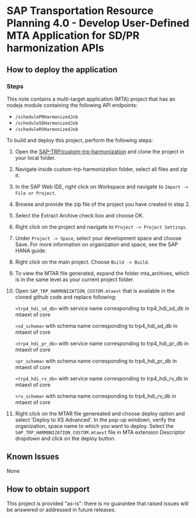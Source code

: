 # SAP Transportation Resource Planning 4.0 - Develop User-Defined MTA Application for SD/PR harmonization APIs 

## How to deploy the application

### Steps

This note contains a multi-target application (MTA) project that has an nodejs module containing the following API endpoints:

- `/schedulePRHarmonizedJob`
- `/scheduleSDHarmonizedJob`
- `/scheduleRVHarmonizedJob`

To build and deploy this project, perform the following steps:

1. Open the [SAP-TRP/custom-trp-harmonization](https://github.com/SAP-TRP/custom-trp-harmonization) and clone the project in your local folder.

2. Navigate inside custom-trp-harmonization folder, select all files and zip it.

3. In the SAP Web IDE, right click on Workspace and navigate to `Import -> File or Project`.

4. Browse and provide the zip file of the project you have created in step 2.

5. Select the Extract Archive check box and choose OK.

6. Right click on the project and navigate to `Project -> Project Settings`.

7. Under `Project -> Space`, select your development space and choose Save. For more information on organization and space, see the SAP HANA guide.

8. Right click on the main project. Choose `Build -> Build`.

9. To view the MTAR file generated, expand the folder mta_archives, which is in the same level as your current project folder.

10. Open `SAP_TRP_HARMONIZATION_CUSTOM.mtaext` that is available in the cloned github code and replace following:

    `<trp4_hdi_sd_db>` with service name corresponding to trp4_hdi_sd_db in mtaext of core

    `<sd_schema>` with schema name corresponding to trp4_hdi_sd_db in mtaext of core

    `<trp4_hdi_pr_db>` with service name corresponding to trp4_hdi_pr_db in mtaext of core

    `<pr_schema>` with schema name corresponding to trp4_hdi_pr_db in mtaext of core

    `<trp4_hdi_rv_db>` with service name corresponding to trp4_hdi_rv_db in mtaext of core

    `<rv_schema>` with schema name corresponding to trp4_hdi_rv_db in mtaext of core

11. Right click on the MTAR file genereated and choose deploy option and select 'Deploy to XS Advanced'.
    In the pop-up windown, verify the organization, space name to which you want to deploy.
    Select the `SAP_TRP_HARMONIZATION_CUSTOM.mtaext` file in MTA extension Descriptor dropdown and click on the deploy button.


## Known Issues

None

## How to obtain support

This project is provided "as-is": there is no guarantee that raised issues will be answered or addressed in future releases.
